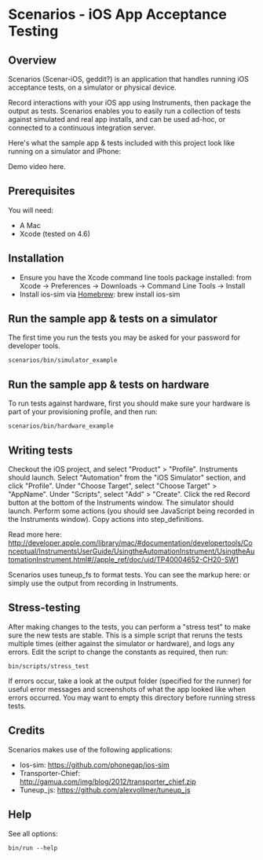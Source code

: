 # Scenarios - iOS App Acceptance Testing

## Overview
Scenarios (Scenar-iOS, geddit?) is an application that handles running iOS acceptance tests, on a simulator or physical device. 

Record interactions with your iOS app using Instruments, then package the output as tests.  Scenarios enables you to easily run a collection of tests against simulated and real app installs, and can be used ad-hoc, or connected to a continuous integration server.

Here's what the sample app & tests included with this project look like running on a simulator and iPhone:

Demo video here.

## Prerequisites

You will need:
* A Mac
* Xcode (tested on 4.6)

## Installation

* Ensure you have the Xcode command line tools package installed: 
    from Xcode → Preferences → Downloads → Command Line Tools → Install
* Install ios-sim via [Homebrew](http://mxcl.github.io/homebrew/): 
    brew install ios-sim

## Run the sample app & tests on a simulator
The first time you run the tests you may be asked for your password for developer tools.

    scenarios/bin/simulator_example


## Run the sample app & tests on hardware
To run tests against hardware, first you should make sure your hardware is part of your provisioning profile, and then run:

    scenarios/bin/hardware_example

## Writing tests

Checkout the iOS project, and select "Product" > "Profile".
Instruments should launch. Select "Automation" from the "iOS Simulator" section, and click "Profile".
Under "Choose Target", select "Choose Target" > "AppName".
Under "Scripts", select "Add" > "Create".
Click the red Record button at the bottom of the Instruments window.  The simulator should launch.
Perform some actions (you should see JavaScript being recorded in the Instruments window).
Copy actions into step_definitions.

Read more here: http://developer.apple.com/library/mac/#documentation/developertools/Conceptual/InstrumentsUserGuide/UsingtheAutomationInstrument/UsingtheAutomationInstrument.html#//apple_ref/doc/uid/TP40004652-CH20-SW1

Scenarios uses tuneup_fs to format tests.  You can see the markup here: or simply use the output from recording in Instruments.

## Stress-testing

After making changes to the tests, you can perform a "stress test" to make sure the new tests are stable.
This is a simple script that reruns the tests multiple times (either against the simulator or hardware),
and logs any errors.  Edit the script to change the constants as required, then run:

    bin/scripts/stress_test

If errors occur, take a look at the output folder (specified for the runner) for useful error messages and screenshots
of what the app looked like when errors occurred.  You may want to empty this directory before running stress tests.

## Credits
Scenarios makes use of the following applications:

* Ios-sim: https://github.com/phonegap/ios-sim
* Transporter-Chief: http://gamua.com/img/blog/2012/transporter_chief.zip
* Tuneup_js: https://github.com/alexvollmer/tuneup_js

## Help

See all options:

    bin/run --help
